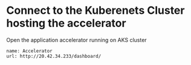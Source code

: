 # Connect to the Kuberenets Cluster hosting the accelerator 

Open the application accelerator running on AKS cluster

```dashboard:create-dashboard
name: Accelerator
url: http://20.42.34.233/dashboard/
```

